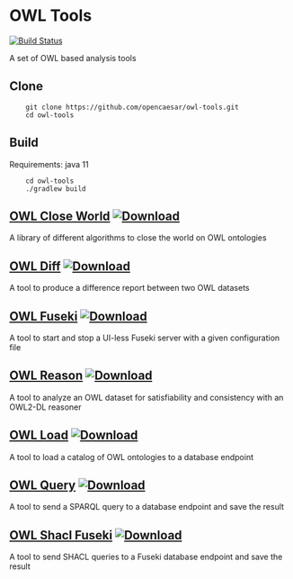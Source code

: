 # OWL Tools

[![Build Status](https://travis-ci.org/opencaesar/owl-tools.svg?branch=master)](https://travis-ci.org/opencaesar/owl-tools)

A set of OWL based analysis tools

## Clone
```
    git clone https://github.com/opencaesar/owl-tools.git
    cd owl-tools
```
      
## Build
Requirements: java 11
```
    cd owl-tools
    ./gradlew build
```

## [OWL Close World](owl-tools/owl-close-world/README.md) [ ![Download](https://api.bintray.com/packages/opencaesar/owl-tools/owl-close-world/images/download.svg) ](https://bintray.com/opencaesar/owl-tools/owl-close-world/_latestVersion)

A library of different algorithms to close the world on OWL ontologies

## [OWL Diff](owl-tools/owl-diff/README.md) [ ![Download](https://api.bintray.com/packages/opencaesar/owl-tools/owl-diff/images/download.svg) ](https://bintray.com/opencaesar/owl-tools/owl-diff/_latestVersion)

A tool to produce a difference report between two OWL datasets

## [OWL Fuseki](owl-tools/owl-fuseki/README.md) [ ![Download](https://api.bintray.com/packages/opencaesar/owl-tools/owl-fuseki/images/download.svg) ](https://bintray.com/opencaesar/owl-tools/owl-fuseki/_latestVersion)

A tool to start and stop a UI-less Fuseki server with a given configuration file

## [OWL Reason](owl-tools/owl-reason/README.md) [ ![Download](https://api.bintray.com/packages/opencaesar/owl-tools/owl-reason/images/download.svg) ](https://bintray.com/opencaesar/owl-tools/owl-reason/_latestVersion)

A tool to analyze an OWL dataset for satisfiability and consistency with an OWL2-DL reasoner

## [OWL Load](owl-tools/owl-load/README.md) [ ![Download](https://api.bintray.com/packages/opencaesar/owl-tools/owl-load/images/download.svg) ](https://bintray.com/opencaesar/owl-tools/owl-load/_latestVersion)

A tool to load a catalog of OWL ontologies to a database endpoint

## [OWL Query](owl-tools/owl-query/README.md) [ ![Download](https://api.bintray.com/packages/opencaesar/owl-tools/owl-query/images/download.svg) ](https://bintray.com/opencaesar/owl-tools/owl-query/_latestVersion)

A tool to send a SPARQL query to a database endpoint and save the result

## [OWL Shacl Fuseki](owl-tools/owl-shacl-fuseki/README.md) [ ![Download](https://api.bintray.com/packages/opencaesar/owl-tools/owl-shacl-fuseki/images/download.svg) ](https://bintray.com/opencaesar/owl-tools/owl-shacl-fuseki/_latestVersion)

A tool to send SHACL queries to a Fuseki database endpoint and save the result
